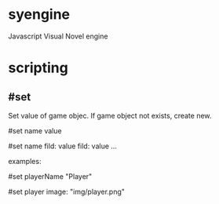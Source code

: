 # syengine
Javascript Visual Novel engine

# scripting

## #set

Set value of game objec. If game object not exists, create new.

 #set name value
 
 #set name fild: value fild: value ...

examples:

 #set playerName "Player"
 
 #set player image: "img/player.png"
